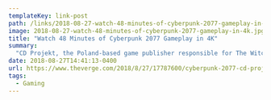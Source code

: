 ```yaml
---
templateKey: link-post
path: /links/2018-08-27-watch-48-minutes-of-cyberpunk-2077-gameplay-in-4k
image: 2018-08-27-watch-48-minutes-of-cyberpunk-2077-gameplay-in-4k.jpg
title: "Watch 48 Minutes of Cyberpunk 2077 Gameplay in 4K"
summary:
  "CD Projekt, the Poland-based game publisher responsible for The Witcher, just published 48 minutes of gameplay footage for its upcoming title Cyberpunk 2077, a futuristic sci-fi open-world game that generated a lot of buzz at this year’s E3."
date: 2018-08-27T14:41:13-0400
url: https://www.theverge.com/2018/8/27/17787600/cyberpunk-2077-cd-projekt-red-48-minutes-gameplay-demo-reveal
tags:
  - Gaming
---
```

